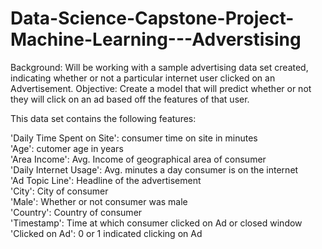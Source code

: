 # Data-Science-Capstone-Project-Machine-Learning---Adverstising

Background: Will be working with a sample advertising data set created, indicating whether or not a particular internet user clicked on an Advertisement.
Objective: Create a model that will predict whether or not they will click on an ad based off the features of that user.

This data set contains the following features:

'Daily Time Spent on Site': consumer time on site in minutes <br/>
'Age': cutomer age in years<br/>
'Area Income': Avg. Income of geographical area of consumer<br/>
'Daily Internet Usage': Avg. minutes a day consumer is on the internet<br/>
'Ad Topic Line': Headline of the advertisement<br/>
'City': City of consumer<br/>
'Male': Whether or not consumer was male<br/>
'Country': Country of consumer<br/>
'Timestamp': Time at which consumer clicked on Ad or closed window<br/>
'Clicked on Ad': 0 or 1 indicated clicking on Ad<br/>
